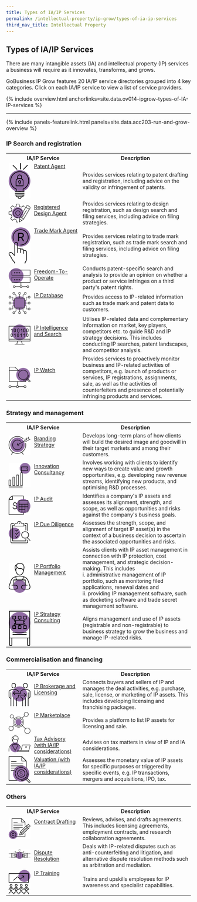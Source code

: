 ```yaml
---
title: Types of IA/IP Services
permalink: /intellectual-property/ip-grow/types-of-ia-ip-services
third_nav_title: Intellectual Property
---
```


## Types of IA/IP Services

There are many intangible assets (IA) and intellectual property (IP) services a business will require as it innovates, transforms, and grows. 

GoBusiness IP Grow features 20 IA/IP service directories grouped into 4 key categories. Click on each IA/IP service to view a list of service providers.

{% include overview.html anchorlinks=site.data.ov014-ipgrow-types-of-IA-IP-services %}

---
<a name='recommendations-for-ia-ip'></a>

{% include panels-featurelink.html panels=site.data.acc203-run-and-grow-overview %}

<a name='ip-search-and-registration'></a>

### IP Search and registration

<table>
<tr>
<th style='width: 40%;'><b>IA/IP Service</b></th>
<th style='width: auto;'><b>Description</b></th>
</tr>
<tr>
<td><img style='width:59px; height:auto; float:left; margin-right:10px;' src='/images/ipgrow/ipservices/PatentAgentIcon.png' aria-hidden='true'> <a href='/intellectual-property/ip-grow/ip-search-and-registration/patent-agent/' target='_blank'>Patent Agent</a></td>
<td>Provides services relating to patent drafting and registration, including advice on the validity or
infringement of patents.</td>
</tr>
<tr>
<td><img style='width:59px; height:auto; float:left; margin-right:10px;' src='/images/ipgrow/ipservices/RegisteredDesignAgentIcon.png' aria-hidden='true'> <a href='/intellectual-property/ip-grow/ip-search-and-registration/registered-design-agent/' target='_blank'>Registered Design Agent</a></td>
<td>Provides services relating to design registration, such as design search and filing services, including advice on filing strategies.</td>
</tr>
<tr>
<td><img style='width:59px; height:auto; float:left; margin-right:10px;' src='/images/ipgrow/ipservices/TradeMarksAgentIcon.png' aria-hidden='true'> <a href='/intellectual-property/ip-grow/ip-search-and-registration/trade-mark-agent/' target='_blank'>Trade Mark Agent</a></td>
<td>Provides services relating to trade mark registration, such as trade mark search and filing services, including advice on filing strategies.</td>
</tr>
<tr>
<td><img style='width:59px; height:auto; float:left; margin-right:10px;' src='/images/ipgrow/ipservices/FreedomtooperateIcon.png' aria-hidden='true'> <a href='/intellectual-property/ip-grow/ip-search-and-registration/freedom-to-operate/' target='_blank'>Freedom-To-Operate</a></td>
<td>Conducts patent-specific search and analysis to provide an opinion on whether a product or service infringes on a third party's patent rights.</td>
</tr>
<tr>
<td><img style='width:59px; height:auto; float:left; margin-right:10px;' src='/images/ipgrow/ipservices/IPdatabaseIcon.png' aria-hidden='true'> <a href='/intellectual-property/ip-grow/ip-search-and-registration/ip-database/' target='_blank'>IP Database</a></td>
<td>Provides access to IP-related information such as trade mark and patent data to customers.</td>
</tr>
<tr>
<td><img style='width:59px; height:auto; float:left; margin-right:10px;'  src='/images/ipgrow/ipservices/IPIntelligenceandSearchIcon.png' aria-hidden='true'> <a href='/intellectual-property/ip-grow/ip-search-and-registration/ip-intelligence-and-search/' target='_blank'>IP Intelligence and Search</a></td>
<td>Utilises IP-related data and complementary information on market, key players, competitors etc. to guide R&D and IP strategy decisions. This includes conducting IP searches, patent landscapes, and competitor analysis.
</td>
</tr>
<tr>
<td><img style='width:59px; height:auto; float:left; margin-right:10px;'  src='/images/ipgrow/ipservices/IPWatchIcon.png' aria-hidden='true'> <a href='/intellectual-property/ip-grow/ip-search-and-registration/ip-watch/' target='_blank'>IP Watch</a></td>
<td>Provides services to proactively monitor business and IP-related activities of competitors, e.g. launch of products or services, IP registrations, assignments, sale, as well as the activities of counterfeiters and presence of potentially infringing products and services.</td>
</tr>
</table>

<a name='strategy-and-management'></a>

### Strategy and management

<table>
<tr>
<th style='width: 40%;'><b>IA/IP Service</b></th>
<th style='width: auto;'><b>Description</b></th>
</tr>
<tr>
<td><img style='width:59px; height:auto; float:left; margin-right:10px;'  src='/images/ipgrow/ipservices/BrandingStrategyIcon.png' aria-hidden='true'> <a href='/intellectual-property/ip-grow/Strategy-and-Management/Branding-Strategy/' target='_blank'>Branding Strategy</a></td>
<td>Develops long-term plans of how clients will build the desired image and goodwill in their target markets and among their customers.</td>
</tr>
<tr>
<td><img style='width:59px; height:auto; float:left; margin-right:10px;'  src='/images/ipgrow/ipservices/InnovationConsultancyIcon.png' aria-hidden='true'> <a href='/intellectual-property/ip-grow/Strategy-and-Management/Innovation-Consultancy/' target='_blank'>Innovation Consultancy</a></td>
<td>Involves working with clients to identify new ways to create value and growth opportunities, e.g. developing new revenue streams, identifying new products, and optimising R&D processes.</td>
</tr>
<tr>
<td><img style='width:59px; height:auto; float:left; margin-right:10px;'  src='/images/ipgrow/ipservices/IPAuditIcon.png' aria-hidden='true'> <a href='/intellectual-property/ip-grow/Strategy-and-Management/IP-Audit/' target='_blank'>IP Audit</a></td>
<td>Identifies a company's IP assets and assesses its alignment, strength, and scope, as well as opportunities and risks against the company's business goals.</td>
</tr>
<tr>
<td><img style='width:59px; height:auto; float:left; margin-right:10px;'  src='/images/ipgrow/ipservices/IPDueDiligenceIcon.png' aria-hidden='true'> <a href='/intellectual-property/ip-grow/Strategy-and-Management/IP-Due-Diligence/' target='_blank'>IP Due Diligence</a></td>
<td>Assesses the strength, scope, and alignment of target IP asset(s) in the context of a business decision to ascertain the associated opportunities and risks.</td>
</tr>
<tr>
<td><img style='width:59px; height:auto; float:left; margin-right:10px;'  src='/images/ipgrow/ipservices/IPPortfolioManagementIcon.png' aria-hidden='true'> <a href='/intellectual-property/ip-grow/Strategy-and-Management/IP-Portfolio-Management/' target='_blank'>IP Portfolio Management</a></td>
<td>Assists clients with IP asset management in connection with IP protection, cost management, and strategic decision-making. This includes <br>i. administrative management of IP portfolio, such as monitoring filed applications, renewal dates and <br>ii. providing IP management software, such as docketing software and trade secret management software.</td>
</tr>
<tr>
<td><img style='width:59px; height:auto; float:left; margin-right:10px;'  src='/images/ipgrow/ipservices/IPStrategyConsultingIcon.png' aria-hidden='true'> <a href='/intellectual-property/ip-grow/Strategy-and-Management/IP-Strategy-Consulting/' target='_blank'>IP Strategy Consulting</a></td>
<td>Aligns management and use of IP assets (registrable and non-registrable) to business strategy to grow the business and manage IP-related risks.</td>
</tr>
</table>

<a name='commercialisation-and-financing'></a>

### Commercialisation and financing

<table>
<tr>
<th style='width: 40%;'><b>IA/IP Service</b></th>
<th style='width: auto;'><b>Description</b></th>
</tr>
<tr>
<td><img style='width:59px; height:auto; float:left; margin-right:10px;'  src='/images/ipgrow/ipservices/IPBrokerageandLicensingIcon.png' aria-hidden='true'> <a href='/intellectual-property/ip-grow/Commercialisation-and-Financing/IP-Brokerage-and-Licensing/' target='_blank'>IP Brokerage and Licensing</a></td>
<td>Connects buyers and sellers of IP and manages the deal activities, e.g. purchase, sale, license, or marketing of IP assets. This includes developing licensing and franchising packages.</td>
</tr>
<tr>
<td><img style='width:59px; height:auto; float:left; margin-right:10px;'  src='/images/ipgrow/ipservices/IPMarketplaceIcon.png' aria-hidden='true'> <a href='/intellectual-property/ip-grow/Commercialisation-and-Financing/IP-Marketplace/' target='_blank'>IP Marketplace</a></td>
<td>Provides a platform to list IP assets for licensing and sale.</td>
</tr>
<tr>
<td><img style='width:59px; height:auto; float:left; margin-right:10px;'  src='/images/ipgrow/ipservices/TaxAdvisoryIcon.png' aria-hidden='true'> <a href='/intellectual-property/ip-grow/Commercialisation-and-Financing/Tax-Advisory--with-IA-IP-considerations-/' target='_blank'>Tax Advisory (with IA/IP considerations)</a></td>
<td>Advises on tax matters in view of IP and IA considerations.</td>
</tr>
<tr>
<td><img style='width:59px; height:auto; float:left; margin-right:10px;'  src='/images/ipgrow/ipservices/ValuationIcon.png' aria-hidden='true'> <a href='/intellectual-property/ip-grow/Commercialisation-and-Financing/Valuation--with-IA-IP-considerations-/' target='_blank'>Valuation (with IA/IP considerations)</a></td>
<td>Assesses the monetary value of IP assets for specific purposes or triggered by specific events, e.g. IP transactions, mergers and acquisitions, IPO, tax.</td>
</tr>
</table>

<a name='others'></a>

### Others

<table>
<tr>
<th style='width: 40%;'><b>IA/IP Service</b></th>
<th style='width: auto;'><b>Description</b></th>
</tr>
<tr>
<td><img style='width:59px; height:auto; float:left; margin-right:10px;'  src='/images/ipgrow/ipservices/ContractDraftingIcon.png' aria-hidden='true'> <a href='/intellectual-property/ip-grow/Others/Contract-Drafting/' target='_blank'>Contract Drafting</a></td>
<td>Reviews, advises, and drafts agreements. This includes licensing agreements, employment contracts, and research collaboration agreements.</td>
</tr>
<tr>
<td><img style='width:59px; height:auto; float:left; margin-right:10px;'  src='/images/ipgrow/ipservices/DisputeResolutionIcon.png' aria-hidden='true'> <a href='/intellectual-property/ip-grow/Others/Dispute-Resolution/' target='_blank'>Dispute Resolution</a></td>
<td>Deals with IP-related disputes such as anti-counterfeiting and litigation, and alternative dispute resolution methods such as arbitration and mediation.</td>
</tr>
<tr>
<td><img style='width:59px; height:auto; float:left; margin-right:10px;'  src='/images/ipgrow/ipservices/IPTrainingIcon.png' aria-hidden='true'> <a href='/intellectual-property/ip-grow/Others/IP-Training/' target='_blank'>IP Training</a></td>
<td>Trains and upskills employees for IP awareness and specialist capabilities.</td>
</tr>
</table>

<script src="/jquery/jquery.min.js"></script>
<script src="/jquery/bp-menu-new-tab.js"></script>
